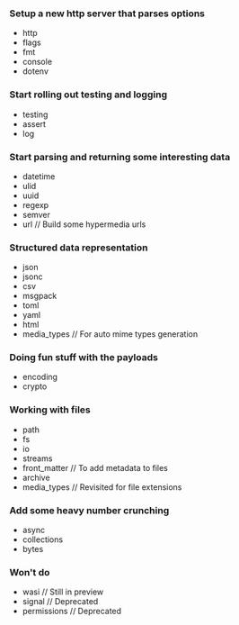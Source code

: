 ### Setup a new http server that parses options

- http
- flags
- fmt
- console
- dotenv

### Start rolling out testing and logging

- testing
- assert
- log

### Start parsing and returning some interesting data

- datetime
- ulid
- uuid
- regexp
- semver
- url // Build some hypermedia urls

### Structured data representation

- json
- jsonc
- csv
- msgpack
- toml
- yaml
- html
- media_types // For auto mime types generation

### Doing fun stuff with the payloads

- encoding
- crypto

### Working with files

- path
- fs
- io
- streams
- front_matter // To add metadata to files
- archive
- media_types // Revisited for file extensions

### Add some heavy number crunching

- async
- collections
- bytes

### Won't do

- wasi // Still in preview
- signal // Deprecated
- permissions // Deprecated
